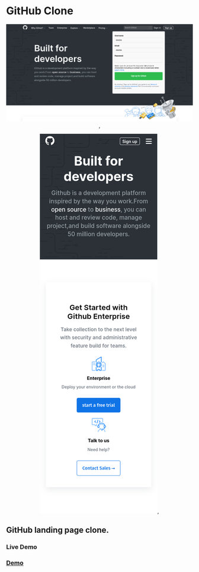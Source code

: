 # GitHub Clone

<p align="center">
  <img src="assets/github-clone-image1.png" alt="image">,
</p>
<p align="center">
  <img src="assets/github-clone-mobile.png" alt="image">,
</p>

## GitHub landing page clone.

### Live Demo

### [Demo](https://my-ipaddresstracker.netlify.app)
